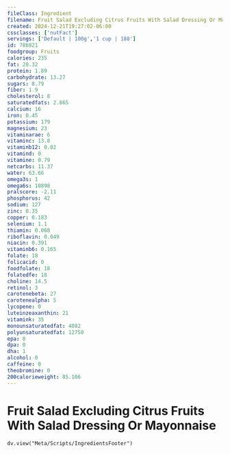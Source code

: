 ```yaml
---
fileClass: Ingredient
filename: Fruit Salad Excluding Citrus Fruits With Salad Dressing Or Mayonnaise
created: 2024-12-21T19:27:02-06:00
cssclasses: ['nutFact']
servings: ['Default | 100g','1 cup | 188']
id: 786821
foodgroup: Fruits
calories: 235
fat: 20.32
protein: 1.89
carbohydrate: 13.27
sugars: 8.79
fiber: 1.9
cholesterol: 8
saturatedfats: 2.865
calcium: 16
iron: 0.45
potassium: 179
magnesium: 23
vitaminarae: 6
vitaminc: 13.8
vitaminb12: 0.02
vitamind: 0
vitamine: 0.79
netcarbs: 11.37
water: 63.66
omega3s: 1
omega6s: 10898
pralscore: -2.11
phosphorus: 42
sodium: 127
zinc: 0.35
copper: 0.183
selenium: 1.1
thiamin: 0.068
riboflavin: 0.049
niacin: 0.391
vitaminb6: 0.165
folate: 18
folicacid: 0
foodfolate: 18
folatedfe: 18
choline: 14.5
retinol: 3
carotenebeta: 27
carotenealpha: 5
lycopene: 0
luteinzeaxanthin: 21
vitamink: 35
monounsaturatedfat: 4082
polyunsaturatedfat: 12750
epa: 0
dpa: 0
dha: 1
alcohol: 0
caffeine: 0
theobromine: 0
200calorieweight: 85.106
---
```


# Fruit Salad Excluding Citrus Fruits With Salad Dressing Or Mayonnaise

```dataviewjs
dv.view("Meta/Scripts/IngredientsFooter")
```